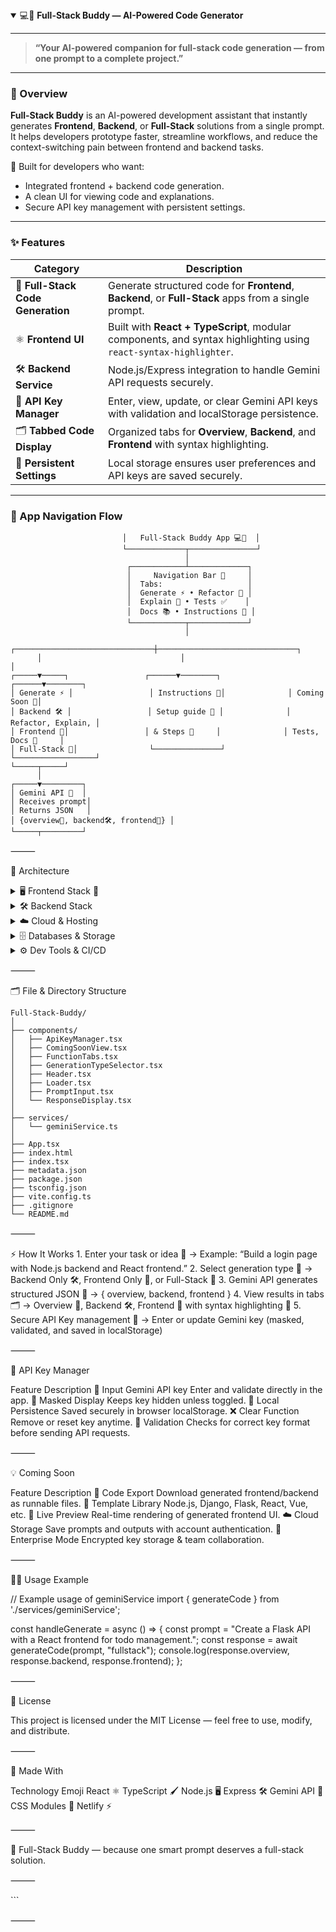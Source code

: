 

<details open>
<summary>💻🤖 <b>Full-Stack Buddy — AI-Powered Code Generator</b></summary>

---

> **“Your AI-powered companion for full-stack code generation — from one prompt to a complete project.”**

---

### 🌟 Overview

**Full-Stack Buddy** is an AI-powered development assistant that instantly generates **Frontend**, **Backend**, or **Full-Stack** solutions from a single prompt.  
It helps developers prototype faster, streamline workflows, and reduce the context-switching pain between frontend and backend tasks.  

🧠 Built for developers who want:
- Integrated frontend + backend code generation.
- A clean UI for viewing code and explanations.
- Secure API key management with persistent settings.

---

### ✨ Features

| Category | Description |
|-----------|--------------|
| 🧩 **Full-Stack Code Generation** | Generate structured code for **Frontend**, **Backend**, or **Full-Stack** apps from a single prompt. |
| ⚛️ **Frontend UI** | Built with **React + TypeScript**, modular components, and syntax highlighting using `react-syntax-highlighter`. |
| 🛠️ **Backend Service** | Node.js/Express integration to handle Gemini API requests securely. |
| 🔑 **API Key Manager** | Enter, view, update, or clear Gemini API keys with validation and localStorage persistence. |
| 🗂️ **Tabbed Code Display** | Organized tabs for **Overview**, **Backend**, and **Frontend** with syntax highlighting. |
| 💾 **Persistent Settings** | Local storage ensures user preferences and API keys are saved securely. |

---

### 🧭 App Navigation Flow

```plaintext
                         │   Full-Stack Buddy App 💻🤖  │
                         └─────────────┬───────────────┘
                                       │
                          ┌────────────┴─────────────┐
                          │     Navigation Bar 🧭     │
                          │  Tabs:                   │
                          │  Generate ⚡ • Refactor 🔧 │
                          │  Explain 📝 • Tests ✅    │
                          │  Docs 📚 • Instructions 📂 │
                          └────────────┬─────────────┘
                                       │
      ┌───────────────────────────────┼───────────────────────────────┐
      │                               │                               │
┌─────▼─────┐                 ┌──────▼────────┐               ┌──────▼────────┐
│ Generate ⚡ │                 │ Instructions 📂│              │ Coming Soon 🌟│
│ Backend 🛠️ │                 │ Setup guide 📝 │              │ Refactor, Explain, │
│ Frontend 🎨│                 │ & Steps 🧩     │              │ Tests, Docs 🔧     │
│ Full-Stack 🧩│                └───────────────┘              └──────────────────┘
└─────┬─────┘
      │
┌─────▼─────────┐
│ Gemini API 🤖  │
│ Receives prompt│
│ Returns JSON   │
│ {overview📖, backend🛠️, frontend🎨} │
└─────┬─────────┘
```


⸻

🧱 Architecture

<details>
<summary>🖥️ Frontend Stack 🎨</summary>


	•	React ⚛️
	•	TypeScript 🖌️
	•	CSS Modules 💅
	•	Styled Components 🎨
	•	React Syntax Highlighter 📜
	•	LocalStorage for persistence 💾

</details>


<details>
<summary>🛠️ Backend Stack</summary>


	•	Node.js 🖥️
	•	Express 🧩
	•	Gemini API integration 🤖

</details>


<details>
<summary>☁️ Cloud & Hosting</summary>


	•	Netlify ⚡ (Frontend Hosting)
	•	Firebase 🔐 (Auth & Realtime DB)
	•	AWS 🏔️ (S3, Lambda, API Gateway)
	•	GCP 🌏 (Vertex AI, Firestore)
	•	Azure 💠 (Functions, Cosmos DB)
	•	DigitalOcean 🌊, Heroku 🚀

</details>


<details>
<summary>🗄️ Databases & Storage</summary>


	•	MongoDB 🍃
	•	PostgreSQL 🐘
	•	MySQL 🐬
	•	Redis 🔴
	•	RabbitMQ 🐇

</details>


<details>
<summary>⚙️ Dev Tools & CI/CD</summary>


	•	VSCode 💻
	•	npm / yarn 📦
	•	Git & GitHub 🔗
	•	Postman / Insomnia 🧪
	•	Docker 🐳
	•	Kubernetes ☸️
	•	GraphQL 🕸️
	•	REST API 🌐

</details>



⸻

🗂️ File & Directory Structure

```
Full-Stack-Buddy/
│
├── components/
│   ├── ApiKeyManager.tsx
│   ├── ComingSoonView.tsx
│   ├── FunctionTabs.tsx
│   ├── GenerationTypeSelector.tsx
│   ├── Header.tsx
│   ├── Loader.tsx
│   ├── PromptInput.tsx
│   └── ResponseDisplay.tsx
│
├── services/
│   └── geminiService.ts
│
├── App.tsx
├── index.html
├── index.tsx
├── metadata.json
├── package.json
├── tsconfig.json
├── vite.config.ts
├── .gitignore
└── README.md
```


⸻

⚡ How It Works
	1.	Enter your task or idea 🧠
→ Example: “Build a login page with Node.js backend and React frontend.”
	2.	Select generation type 🧩
→ Backend Only 🛠️, Frontend Only 🎨, or Full-Stack 🧩
	3.	Gemini API generates structured JSON 🤖
→ { overview, backend, frontend }
	4.	View results in tabs 🗂️
→ Overview 📝, Backend 🛠️, Frontend 🎨 with syntax highlighting 🌈
	5.	Secure API Key management 🔑
→ Enter or update Gemini key (masked, validated, and saved in localStorage)

⸻

🔐 API Key Manager

Feature	Description
🔑 Input Gemini API key	Enter and validate directly in the app.
👀 Masked Display	Keeps key hidden unless toggled.
💾 Local Persistence	Saved securely in browser localStorage.
❌ Clear Function	Remove or reset key anytime.
🧩 Validation	Checks for correct key format before sending API requests.


⸻

💡 Coming Soon

Feature	Description
📂 Code Export	Download generated frontend/backend as runnable files.
🧰 Template Library	Node.js, Django, Flask, React, Vue, etc.
👀 Live Preview	Real-time rendering of generated frontend UI.
☁️ Cloud Storage	Save prompts and outputs with account authentication.
🏢 Enterprise Mode	Encrypted key storage & team collaboration.


⸻

🧑‍💻 Usage Example

// Example usage of geminiService
import { generateCode } from './services/geminiService';

const handleGenerate = async () => {
  const prompt = "Create a Flask API with a React frontend for todo management.";
  const response = await generateCode(prompt, "fullstack");
  console.log(response.overview, response.backend, response.frontend);
};


⸻

🧾 License

This project is licensed under the MIT License — feel free to use, modify, and distribute.

⸻

🧡 Made With

Technology	Emoji
React	⚛️
TypeScript	🖌️
Node.js	🖥️
Express	🛠️
Gemini API	🤖
CSS Modules	💅
Netlify	⚡


⸻

🚀 Full-Stack Buddy — because one smart prompt deserves a full-stack solution.

⸻


</details>
```



⸻
